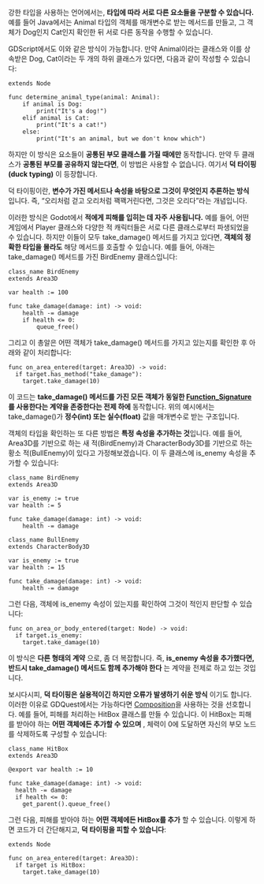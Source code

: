 강한 타입을 사용하는 언어에서는, **타입에 따라 서로 다른 요소들을 구분할 수 있습니다.** 
예를 들어 Java에서는 Animal 타입의 객체를 매개변수로 받는 메서드를 만들고, 그 객체가 Dog인지 Cat인지
확인한 뒤 서로 다른 동작을 수행할 수 있습니다.

GDScript에서도 이와 같은 방식이 가능합니다. 만약 Animal이라는 클래스와 이를 상속받은 Dog, Cat이라는 두 개의 하위 클래스가 있다면,
다음과 같이 작성할 수 있습니다:

```gdscript
extends Node

func determine_animal_type(animal: Animal):
	if animal is Dog:
		print("It's a dog!")
	elif animal is Cat:
		print("It's a cat!")
	else:
		print("It's an animal, but we don't know which")
```

하지만 이 방식은 요소들이 **공통된 부모 클래스를 가질 때에만** 동작합니다. 만약 두 클래스가 **공통된 부모를 공유하지 않는다면**,
이 방법은 사용할 수 없습니다. 여기서 **덕 타이핑(duck typing)** 이 등장합니다.

덕 타이핑이란, **변수가 가진 메서드나 속성을 바탕으로 그것이 무엇인지 추론하는 방식** 입니다. 즉, “오리처럼 걷고 오리처럼 꽥꽥거린다면,
그것은 오리다”라는 개념입니다.

이러한 방식은 Godot에서 **적에게 피해를 입히는 데 자주 사용됩니다.** 예를 들어, 어떤 게임에서 Player 클래스와 다양한 적 캐릭터들은 
서로 다른 클래스로부터 파생되었을 수 있습니다. 하지만 이들이 모두 take_damage() 메서드를 가지고 있다면, **객체의 정확한 타입을 몰라도**
해당 메서드를 호출할 수 있습니다. 예를 들어, 아래는 take_damage() 메서드를 가진 BirdEnemy 클래스입니다:

```gdscript
class_name BirdEnemy
extends Area3D

var health := 100

func take_damage(damage: int) -> void:
    health -= damage
    if health <= 0:
        queue_free()
```

그리고 이 총알은 어떤 객체가 take_damage() 메서드를 가지고 있는지를 확인한 후 아래와 같이 처리합니다:

```gdscript
func on_area_entered(target: Area3D) -> void:
  if target.has_method("take_damage"):
    target.take_damage(10)
```

이 코드는 **take_damage() 메서드를 가진 모든 객체가 동일한 [Function_Signature](Function_Signature.md)
를 사용한다는 계약을 존중한다는 전제 하에** 동작합니다.
위의 예시에서는 take_damage()가 **정수(int) 또는 실수(float)** 값을 매개변수로 받는 구조입니다.

객체의 타입을 확인하는 또 다른 방법은 **특정 속성을 추가하는 것**입니다. 예를 들어, Area3D를 기반으로 하는 새 적(BirdEnemy)과
CharacterBody3D를 기반으로 하는 황소 적(BullEnemy)이 있다고 가정해보겠습니다. 이 두 클래스에 is_enemy 속성을 추가할 수 있습니다:

```gdscript
class_name BirdEnemy
extends Area3D

var is_enemy := true
var health := 5

func take_damage(damage: int) -> void:
    health -= damage
```

```gdscript
class_name BullEnemy
extends CharacterBody3D

var is_enemy := true
var health := 15

func take_damage(damage: int) -> void:
    health -= damage
```

그런 다음, 객체에 is_enemy 속성이 있는지를 확인하여 그것이 적인지 판단할 수 있습니다:

```gdscript
func on_area_or_body_entered(target: Node) -> void:
  if target.is_enemy:
    target.take_damage(10)
```

이 방식은 **다른 형태의 계약** 으로, 좀 더 복잡합니다. 즉, **is_enemy 속성을 추가했다면, 반드시 take_damage() 메서드도 함께 추가해야 한다**
는 계약을 전제로 하고 있는 것입니다.

보시다시피, **덕 타이핑은 실용적이긴 하지만 오류가 발생하기 쉬운 방식** 이기도 합니다. 이러한 이유로 GDQuest에서는 가능하다면 
[Composition](Composition.md)을 사용하는 것을 선호합니다. 예를 들어, 피해를 처리하는 HitBox 클래스를 만들 수 있습니다.
이 HitBox는 피해를 받아야 하는 **어떤 객체에든 추가할 수 있으며** , 체력이 0에 도달하면 자신의 부모 노드를 삭제하도록 구성할 수 있습니다:

```gdscript
class_name HitBox
extends Area3D

@export var health := 10

func take_damage(damage: int) -> void:
  health -= damage
  if health <= 0:
    get_parent().queue_free()
```

그런 다음, 피해를 받아야 하는 **어떤 객체에든 HitBox를 추가** 할 수 있습니다. 이렇게 하면 코드가 더 간단해지고, **덕 타이핑을 피할 수 있습니다**:

```gdscript
extends Node

func on_area_entered(target: Area3D):
  if target is HitBox:
    target.take_damage(10)
```
